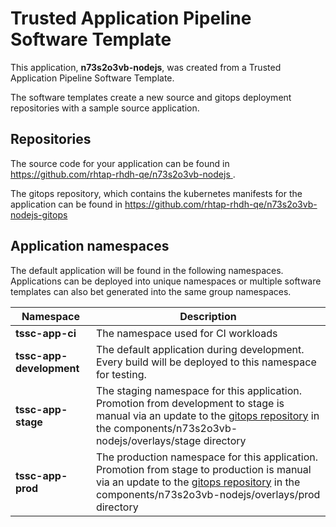# Trusted Application Pipeline Software Template

This application, **n73s2o3vb-nodejs**, was created from a Trusted Application Pipeline Software Template.

The software templates create a new source and gitops deployment repositories with a sample source application. 

## Repositories

The source code for your application can be found in [https://github.com/rhtap-rhdh-qe/n73s2o3vb-nodejs ](https://github.com/rhtap-rhdh-qe/n73s2o3vb-nodejs ).
 
The gitops repository, which contains the kubernetes manifests for the application can be found in 
[https://github.com/rhtap-rhdh-qe/n73s2o3vb-nodejs-gitops ](https://github.com/rhtap-rhdh-qe/n73s2o3vb-nodejs-gitops ) 

## Application namespaces 

The default application will be found in the following namespaces. Applications can be deployed into unique namespaces or multiple software templates can also bet generated into the same group namespaces.  

|  Namespace   |  Description   |  
| -------- | -------- |
| **tssc-app-ci** | The namespace used for CI workloads |
| **tssc-app-development** | The default application during development. Every build will be deployed to this namespace for testing. |
| **tssc-app-stage** | The staging namespace for this application. Promotion from development to stage is manual via an update to the [gitops repository](https://github.com/rhtap-rhdh-qe/n73s2o3vb-nodejs-gitops ) in the components/n73s2o3vb-nodejs/overlays/stage directory |
| **tssc-app-prod** | The production namespace for this application. Promotion from stage to production is manual via an update to the [gitops repository](https://github.com/rhtap-rhdh-qe/n73s2o3vb-nodejs-gitops ) in the components/n73s2o3vb-nodejs/overlays/prod directory |